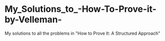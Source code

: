 # My_Solutions_to_-How-To-Prove-it-by-Velleman-
My solutions to all the problems in  "How to Prove It: A Structured Approach"
